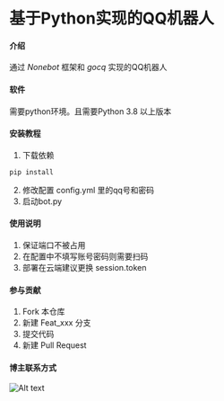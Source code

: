 # 基于Python实现的QQ机器人

#### 介绍
通过 *Nonebot* 框架和 *gocq* 实现的QQ机器人

#### 软件
需要python环境。且需要Python 3.8 以上版本


#### 安装教程

1.  下载依赖
~~~properties
pip install
~~~
2.  修改配置 config.yml 里的qq号和密码
3.  启动bot.py

#### 使用说明

1.  保证端口不被占用
2.  在配置中不填写账号密码则需要扫码
3.  部署在云端建议更换 session.token 

#### 参与贡献

1.  Fork 本仓库
2.  新建 Feat_xxx 分支
3.  提交代码
4.  新建 Pull Request

#### 博主联系方式

![Alt text](https://picdm.sunbangyan.cn/2023/11/21/b684df632542b3d67745f8f37b654a21.jpeg)


